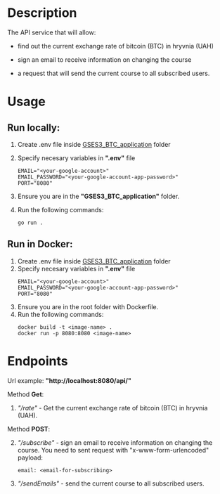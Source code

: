 # Description
The АРI service that will allow:

- find out the current exchange rate of bitcoin (BTC) in hryvnia (UAH)

- sign an email to receive information on changing the course

- a request that will send the current course to all subscribed users.

# Usage
## Run locally:
1. Create .env file inside [GSES3_BTC_application](.GSES3_BTC_application) folder
2. Specify necesary variables in **".env"** file
    ```
    EMAIL="<your-google-account>"
    EMAIL_PASSWORD="<your-google-account-app-password>"
    PORT="8080"
    ```
3. Ensure you are in the **"GSES3_BTC_application"** folder.

4. Run the following commands:
    ```
    go run .
    ```

## Run in Docker:
1. Create .env file inside [GSES3_BTC_application](.GSES3_BTC_application) folder
2. Specify necesary variables in **".env"** file
    ```
    EMAIL="<your-google-account>"
    EMAIL_PASSWORD="<your-google-account-app-password>"
    PORT="8080"
    ```
3. Ensure you are in the root folder with Dockerfile.
4. Run the following commands:
    ```
    docker build -t <image-name> .
    docker run -p 8080:8080 <image-name>

    ```

# Endpoints
Url example: **"http://localhost:8080/api/"**

Method **Get**:

1. *"/rate"* - Get the current exchange rate of bitcoin (BTC) in hryvnia (UAH).

Method **POST**:

2. *"/subscribe"* - sign an email to receive information on changing the course.
You need to sent request with "x-www-form-urlencoded" payload:
    ```
    email: <email-for-subscribing>
    ```
3. *"/sendEmails"* - send the current course to all subscribed users.
